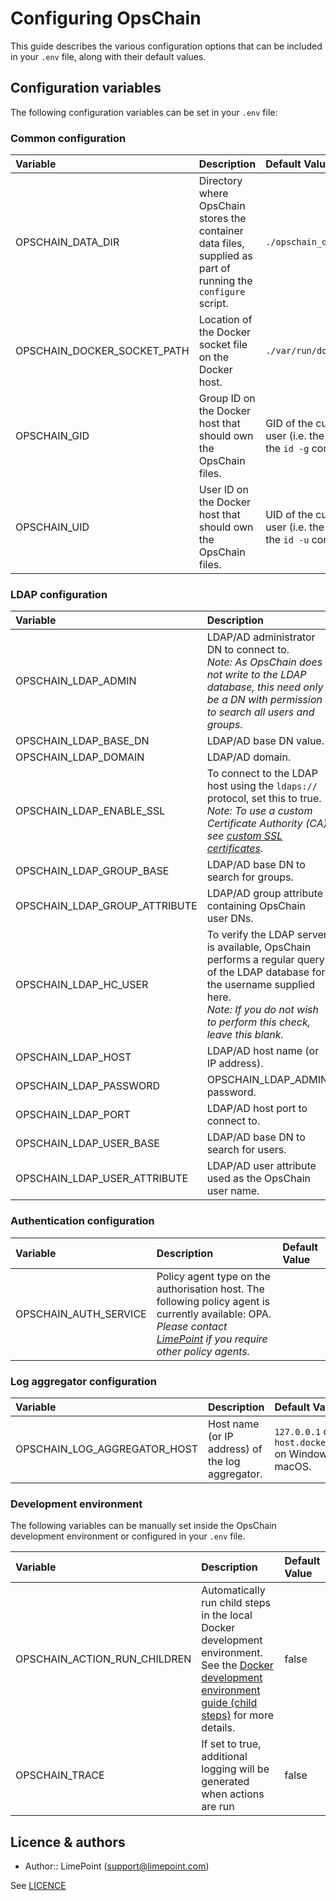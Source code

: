 # Configuring OpsChain

This guide describes the various configuration options that can be included in your `.env` file, along with their default values.

## Configuration variables

The following configuration variables can be set in your `.env` file:

### Common configuration

Variable                    | Description                                                                                                       | Default Value
:-------------------------- | :---------------------------------------------------------------------------------------------------------------- | :--------
OPSCHAIN_DATA_DIR           | Directory where OpsChain stores the container data files, supplied as part of running the `configure` script.     | `./opschain_data`
OPSCHAIN_DOCKER_SOCKET_PATH | Location of the Docker socket file on the Docker host.                                                            | `./var/run/docker.sock`
OPSCHAIN_GID                | Group ID on the Docker host that should own the OpsChain files.                                                   | GID of the current user (i.e. the output of the `id -g` command)
OPSCHAIN_UID                | User ID on the Docker host that should own the OpsChain files.                                                    | UID of the current user (i.e. the output of the `id -u` command)

### LDAP configuration

Variable                      | Description                                               | Default Value
:---------------------------- | :-------------------------------------------------------- | :--------
OPSCHAIN_LDAP_ADMIN           | LDAP/AD administrator DN to connect to.<br/> _Note: As OpsChain does not write to the LDAP database, this need only be a DN with permission to search all users and groups._                               | cn=admin,dc=opschain,dc=io
OPSCHAIN_LDAP_BASE_DN         | LDAP/AD base DN value.                                                                                                                                                                                     | dc=opschain,dc=io
OPSCHAIN_LDAP_DOMAIN          | LDAP/AD domain.                                                                                                                                                                                            | opschain.io
OPSCHAIN_LDAP_ENABLE_SSL      | To connect to the LDAP host using the `ldaps://` protocol, set this to true.<br/> _Note: To use a custom Certificate Authority (CA) see [custom SSL certificates](opschain_ldap#custom-ssl-certificates)._ | false
OPSCHAIN_LDAP_GROUP_BASE      | LDAP/AD base DN to search for groups.                                                                                                                                                                      | ou=groups,dc=opschain,dc=io
OPSCHAIN_LDAP_GROUP_ATTRIBUTE | LDAP/AD group attribute containing OpsChain user DNs.                                                                                                                                                      | member
OPSCHAIN_LDAP_HC_USER         | To verify the LDAP server is available, OpsChain performs a regular query of the LDAP database for the username supplied here. <br/>_Note: If you do not wish to perform this check, leave this blank._    | healthcheck
OPSCHAIN_LDAP_HOST            | LDAP/AD host name (or IP address).                                                                                                                                                                         | opschain-ldap
OPSCHAIN_LDAP_PASSWORD        | OPSCHAIN_LDAP_ADMIN password.                                                                                                                                                                              |
OPSCHAIN_LDAP_PORT            | LDAP/AD host port to connect to.                                                                                                                                                                           | 389
OPSCHAIN_LDAP_USER_BASE       | LDAP/AD base DN to search for users.                                                                                                                                                                       | ou=users,dc=opschain,dc=io
OPSCHAIN_LDAP_USER_ATTRIBUTE  | LDAP/AD user attribute used as the OpsChain user name.                                                                                                                                                     | uid

### Authentication configuration

Variable              | Description                                                                                                                                                                                          | Default Value
:-------------------- | :--------------------------------------------------------------------------------------------------------------------------------------------------------------------------------------------------- | :--------
OPSCHAIN_AUTH_SERVICE | Policy agent type on the authorisation host. The following policy agent is currently available: OPA. _Please contact [LimePoint](mailto:opschain@limepoint.com) if you require other policy agents._ |

### Log aggregator configuration

Variable                          | Description                                          | Default Value
:-------------------------------- | :--------------------------------------------------- | :--------
OPSCHAIN_LOG_AGGREGATOR_HOST      | Host name (or IP address) of the log aggregator.     | `127.0.0.1` on Linux. `host.docker.internal` on Windows and macOS.

### Development environment

The following variables can be manually set inside the OpsChain development environment or configured in your `.env` file.

Variable                          | Description                                                               | Default Value
:-------------------------------- | :------------------------------------------------------------------------ | :--------
OPSCHAIN_ACTION_RUN_CHILDREN      | Automatically run child steps in the local Docker development environment. See the [Docker development environment guide (child steps)](../docker_development_environment.md#child-steps) for more details. | false
OPSCHAIN_TRACE                    | If set to true, additional logging will be generated when actions are run | false

## Licence & authors

- Author:: LimePoint (support@limepoint.com)

See [LICENCE](../../LICENCE)
